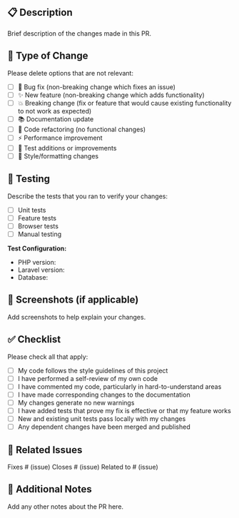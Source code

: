 ## 📋 Description

Brief description of the changes made in this PR.

## 🔄 Type of Change

Please delete options that are not relevant:

-   [ ] 🐛 Bug fix (non-breaking change which fixes an issue)
-   [ ] ✨ New feature (non-breaking change which adds functionality)
-   [ ] 💥 Breaking change (fix or feature that would cause existing functionality to not work as expected)
-   [ ] 📚 Documentation update
-   [ ] 🔧 Code refactoring (no functional changes)
-   [ ] ⚡ Performance improvement
-   [ ] 🧪 Test additions or improvements
-   [ ] 🎨 Style/formatting changes

## 🧪 Testing

Describe the tests that you ran to verify your changes:

-   [ ] Unit tests
-   [ ] Feature tests
-   [ ] Browser tests
-   [ ] Manual testing

**Test Configuration:**

-   PHP version:
-   Laravel version:
-   Database:

## 📸 Screenshots (if applicable)

Add screenshots to help explain your changes.

## ✅ Checklist

Please check all that apply:

-   [ ] My code follows the style guidelines of this project
-   [ ] I have performed a self-review of my own code
-   [ ] I have commented my code, particularly in hard-to-understand areas
-   [ ] I have made corresponding changes to the documentation
-   [ ] My changes generate no new warnings
-   [ ] I have added tests that prove my fix is effective or that my feature works
-   [ ] New and existing unit tests pass locally with my changes
-   [ ] Any dependent changes have been merged and published

## 🔗 Related Issues

Fixes # (issue)
Closes # (issue)
Related to # (issue)

## 📝 Additional Notes

Add any other notes about the PR here.
